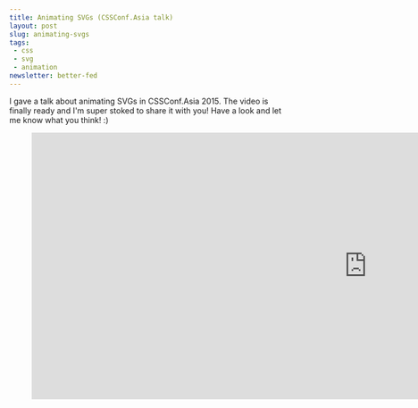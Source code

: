 ```yaml
---
title: Animating SVGs (CSSConf.Asia talk)
layout: post
slug: animating-svgs
tags:
 - css
 - svg
 - animation
newsletter: better-fed
---
```


I gave a talk about animating SVGs in CSSConf.Asia 2015. The video is finally ready and I'm super stoked to share it with you! Have a look and let me know what you think! :)

<figure>
<iframe width="1200" height="478" src="https://www.youtube.com/embed/6fdIva47wZE" frameborder="0" allowfullscreen></iframe>
</figure>

<!--more-->
